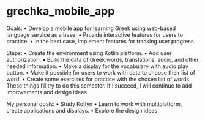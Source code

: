 # grechka_mobile_app
Goals:
•	Develop a mobile app for learning Greek using web-based language service as a base.
•	Provide interactive features for users to practice.
•	In the best case, implement features for tracking user progress.

Steps:
•	Create the environment using Kotlin platform.
•	Add user authorization.
•	Build the data of Greek words, translations, audio, and other needed information.
•	Make a display for the vocabulary with audio play button.
•	Make it possible for users to work with data to choose their list of word.
•	Create some exercises for practice with the chosen list of words.
These things I’ll try to do this semester. If I succeed, I will continue to add improvements and design ideas.

My personal goals:
•	Study Kotlyn
•	Learn to work with multiplatform, create applications and displays.
•	Explore the design ideas


